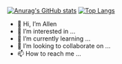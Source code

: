 [![Anurag's GitHub stats](https://github-readme-stats.vercel.app/api?username=JS-an)](https://github.com/anuraghazra/github-readme-stats)
[![Top Langs](https://github-readme-stats.vercel.app/api/top-langs/?username=JS-an)](https://github.com/anuraghazra/github-readme-stats)
- 👋 Hi, I’m Allen
- 👀 I’m interested in ...
- 🌱 I’m currently learning ...
- 💞️ I’m looking to collaborate on ...
- 📫 How to reach me ...

<!---
JS-an/JS-an is a ✨ special ✨ repository because its `README.md` (this file) appears on your GitHub profile.
You can click the Preview link to take a look at your changes.
--->
